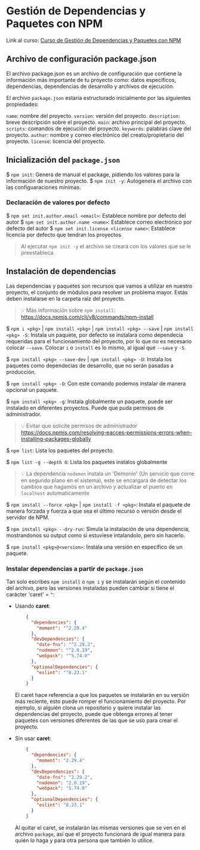 # Gestión de Dependencias y Paquetes con NPM
Link al curso: [Curso de Gestión de Dependencias y Paquetes con NPM](https://platzi.com/cursos/npm-js/)

## Archivo de configuración package.json
El archivo package.json es un archivo de configuración que contiene la información más importante de tu proyecto como: datos específicos, dependencias, dependencias de desarrollo y archivos de ejecución.

El archivo `package.json` estaría estructurado inicialmente por las siguientes propiedades:

`name`:			nombre del proyecto.
`version`:		versión del proyecto.
`description`:	breve descripción sobre el proyecto.
`main`:			archivo principal del proyecto.
`scripts`:		comandos de ejecución del proyecto.
`keywords`:		palabras clave del proyecto.
`author`:		nombre y correo electrónico del creato/propietario del proyecto.
`license`:		licencia del proyecto.



## Inicialización del `package.json`

$ `npm init`:	 Genera de manual el package, pidiendo los valores para la información de nuestro proyecto.
$ `npm init -y`: Autogenera el archivo con las configuaraciones mínimas.


### Declaración de valores por defecto
$ `npm set init.author.email <email>`:	 Establece nombre por defecto del autor
$ `npm set init.author.name <name>`:	 Establece correo electrónico por defecto del autor
$ `npm set init.license <license name>`: Establece licencia por defecto que tendran los proyectos

> Al ejecutar `npm init -y` el archivo se creará con los valores que se le preestableca.



## Instalación de dependencias
Las dependencias y paquetes son recursos que vamos a utilizar en nuestro proyecto, el conjunto de módulos para resolver un problema mayor.
Estás deben instalarse en la carpeta raíz del proyecto.

> 💡 Más información sobre `npm install`: https://docs.npmjs.com/cli/v8/commands/npm-install

$ `npm i <pkg>` | `npm install <pkg>` | `npm install <pkg> --save` | `npm install <pkg> -S`:
	Instala un paquete, por defecto se instalara como dependecia requeridas para el funcionamiento del proyecto, por lo que no es necesario colocar `--save`. Colocar `i` o `install` es lo mismo, al igual que `--save` y `-S`.

$ `npm install <pkg> --save-dev` | `npm install <pkg> -D`:
	Instala los paquetes como dependecias de desarrollo, que no serán pasadas a producción.

$ `npm install <pkg> -O`:
	Con este comando podemos instalar de manera opcional un paquete.

$ `npm install <pkg> -g`:
	Instala globalmente un paquete, puede ser instalado en diferentes proyectos. Puede que puda permisos de administrador.

> 💡 Evitar que solicite permisos de administrador https://docs.npmjs.com/resolving-eacces-permissions-errors-when-installing-packages-globally

$ `npm list`:	Lista los paquetes del proyecto.

$ `npm list -g --depth 0`:	Lista los paquetes instalos globalmente

> 💡 La dependencia `nodemon` instala un 'Demonio' (Un servicio que corre en segundo plano en el sistema), este se encargará de detectar los cambios que hagamos en un archivo y actualizar el puerto en `localhost` automaticamente

$ `npm install --force <pkg>` | `npm install -f <pkg>`:
	Instala el paquete de manera forzada y fuerza a que sea el último recurso o versión desde el servidor de NPM.

$ `npm install <pkg> --dry-run`:
	Simula la instalación de una dependencia, mostrandonos su output como si estuviese intalandolo, pero sin hacerlo.

$ `npm install <pkg>@<version>`:
	Instala una versión en específico de un paquete.


### Instalar dependencias a partir de `package.json`
Tan solo escribes `npm install` o `npm i` y se instalarán según el contenido del archivo, pero las versiones instaladas pueden cambiar si tiene el carácter 'caret' =  `^`:

* Usando **caret**:

	```json
		{
		  "dependencies": {
		    "moment": "^2.29.4"
		  },
		  "devDependencies": {
		    "date-fns": "^2.29.2",
		    "nodemon": "^2.0.19",
		    "webpack": "^5.74.0"
		  },
		  "optionalDependencies": {
		    "eslint": "^8.23.1"
		  }
		}
	```

	El caret hace referencia a que los paquetes se instalarán en su versión más reciente, esto puede romper el funcionamiento del proyecto. Por ejemplo, si alguién clona un repositorio y quiere instalar las dependencias del proyecto, puede que obtenga errores al tener paquetes con versiones diferentes de las que se uso para crear el proyecto.

* Sin usar **caret**:

	```json
		{
		  "dependencies": {
		    "moment": "2.29.4"
		  },
		  "devDependencies": {
		    "date-fns": "2.29.2",
		    "nodemon": "2.0.19",
		    "webpack": "5.74.0"
		  },
		  "optionalDependencies": {
		    "eslint": "8.23.1"
		  }
		}
	```

	Al quitar el caret, se instalarán las mismas versiones que se ven en el archivo `package`, así  que el proyecto funcionará de igual manera para quién lo haga y para otra persona que también lo utilice.



